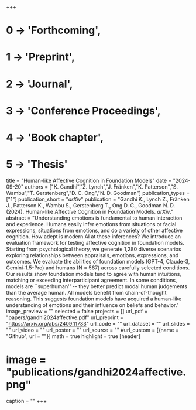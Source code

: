+++
# 0 -> 'Forthcoming',
# 1 -> 'Preprint',
# 2 -> 'Journal',
# 3 -> 'Conference Proceedings',
# 4 -> 'Book chapter',
# 5 -> 'Thesis'

title = "Human-like Affective Cognition in Foundation Models"
date = "2024-09-20"
authors = ["K. Gandhi","Z. Lynch","J. Fränken","K. Patterson","S. Wambu","T. Gerstenberg","D. C. Ong","N. D. Goodman"]
publication_types = ["1"]
publication_short = "_arXiv_"
publication = "Gandhi K., Lynch Z., Fränken J., Patterson K., Wambu S., Gerstenberg T., Ong D. C., Goodman N. D. (2024). Human-like Affective Cognition in Foundation Models. _arXiv_."
abstract = "Understanding emotions is fundamental to human interaction and experience. Humans easily infer emotions from situations or facial expressions, situations from emotions, and do a variety of other affective cognition. How adept is modern AI at these inferences? We introduce an evaluation framework for testing affective cognition in foundation models. Starting from psychological theory, we generate 1,280 diverse scenarios exploring relationships between appraisals, emotions, expressions, and outcomes. We evaluate the abilities of foundation models (GPT-4, Claude-3, Gemini-1.5-Pro) and humans (N = 567) across carefully selected conditions. Our results show foundation models tend to agree with human intuitions, matching or exceeding interparticipant agreement. In some conditions, models are ``superhuman'' -- they better predict modal human judgements than the average human. All models benefit from chain-of-thought reasoning. This suggests foundation models have acquired a human-like understanding of emotions and their influence on beliefs and behavior."
image_preview = ""
selected = false
projects = []
url_pdf = "papers/gandhi2024affective.pdf"
url_preprint = "https://arxiv.org/abs/2409.11733"
url_code = ""
url_dataset = ""
url_slides = ""
url_video = ""
url_poster = ""
url_source = ""
#url_custom = [{name = "Github", url = ""}]
math = true
highlight = true
[header]
# image = "publications/gandhi2024affective.png"
caption = ""
+++